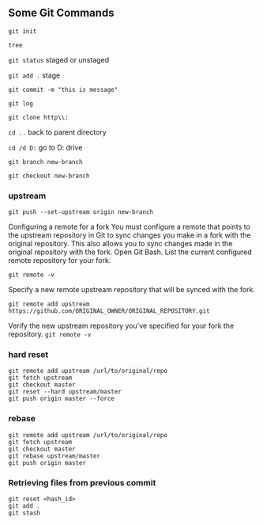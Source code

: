 ## Some Git Commands
`git init`

`tree`

`git status`  staged or unstaged

`git add .`  stage

`git commit -m "this is message"`

`git log`

`git clone http\\:` 

`cd ..` back to parent directory

`cd /d D:`  go to D: drive

`git branch new-branch`

`git checkout new-branch`

### upstream

`git push --set-upstream origin new-branch` 

Configuring a remote for a fork
You must configure a remote that points to the upstream repository in Git to sync changes you make in a fork with the original repository. This also allows you to sync changes made in the original repository with the fork.
Open Git Bash.
List the current configured remote repository for your fork.

`git remote -v`

Specify a new remote upstream repository that will be synced with the fork.

 `git remote add upstream https://github.com/ORIGINAL_OWNER/ORIGINAL_REPOSITORY.git`

Verify the new upstream repository you've specified for your fork the repository.
`git remote -v`


### hard reset 
```
git remote add upstream /url/to/original/repo
git fetch upstream
git checkout master
git reset --hard upstream/master  
git push origin master --force
```

### rebase
```
git remote add upstream /url/to/original/repo
git fetch upstream
git checkout master
git rebase upstream/master 
git push origin master
```

### Retrieving files from previous commit
```
git reset <hash_id>
git add .
git stash
```
